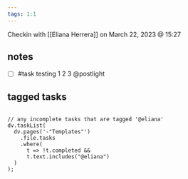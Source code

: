 ```yaml
---
tags: 1:1
---
```


Checkin with [[Eliana Herrera]] on March 22, 2023 @ 15:27

## notes
- [ ] #task testing 1 2 3 @postlight

## tagged tasks
```dataviewjs

// any incomplete tasks that are tagged '@eliana'
dv.taskList(
  dv.pages('-"Templates"')
    .file.tasks
    .where(
      t => !t.completed &&
      t.text.includes("@eliana")
  )
);

```

